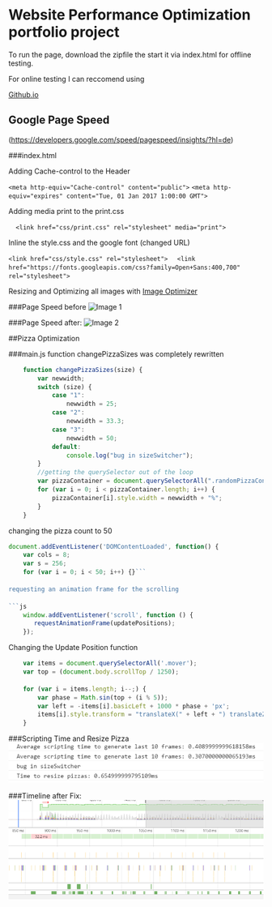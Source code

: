 # Website Performance Optimization portfolio project

To run the page, download the zipfile the start it via index.html for offline testing.

For online testing I can reccomend using 

[Github.io](https://pages.github.com/)


## Google Page Speed

(https://developers.google.com/speed/pagespeed/insights/?hl=de)

###index.html

Adding Cache-control to the Header

```<meta http-equiv="Cache-control" content="public">```
```<meta http-equiv="expires" content="Tue, 01 Jan 2017 1:00:00 GMT">```

Adding media print to the print.css

```  <link href="css/print.css" rel="stylesheet" media="print">```

Inline the style.css and the google font (changed URL)

```<link href="css/style.css" rel="stylesheet">```
```  <link href="https://fonts.googleapis.com/css?family=Open+Sans:400,700" rel="stylesheet">```

Resizing and Optimizing all images with 
[Image Optimizer](http://www.imageoptimizer.net/Pages/Home.aspx/)


###Page Speed before
![Image 1](img/before.PNG)

###Page Speed after: 
![Image 2](img/after.PNG)


##Pizza Optimization

###main.js
function changePizzaSizes was completely rewritten

```js
    function changePizzaSizes(size) {
        var newwidth;
        switch (size) {
            case "1":
                newwidth = 25;
            case "2":
                newwidth = 33.3;
            case "3":
                newwidth = 50;
            default:
                console.log("bug in sizeSwitcher");
        }
        //getting the querySelector out of the loop
        var pizzaContainer = document.querySelectorAll(".randomPizzaContainer")
        for (var i = 0; i < pizzaContainer.length; i++) {
            pizzaContainer[i].style.width = newwidth + "%";
        }
    }
```


changing the pizza count to 50

```js
document.addEventListener('DOMContentLoaded', function() {
    var cols = 8;
    var s = 256;
    for (var i = 0; i < 50; i++) {}```

requesting an animation frame for the scrolling

```js
	window.addEventListener('scroll', function () {
	   requestAnimationFrame(updatePositions);
	});
```

Changing the Update Position function

```js
    var items = document.querySelectorAll('.mover');
    var top = (document.body.scrollTop / 1250);

    for (var i = items.length; i--;) {
        var phase = Math.sin(top + (i % 5));
        var left = -items[i].basicLeft + 1000 * phase + 'px';
        items[i].style.transform = "translateX(" + left + ") translateZ(0)";
    }
```

###Scripting Time and Resize Pizza
![Image 3](img/console1.PNG)

###Timeline after Fix: 
![Image 4](img/console2.PNG)
